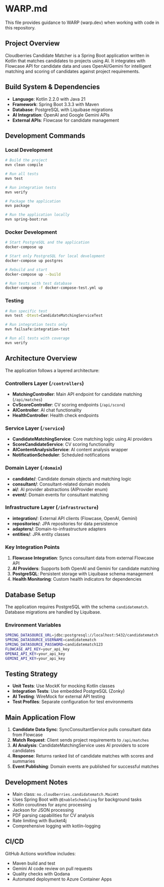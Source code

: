 # WARP.md

This file provides guidance to WARP (warp.dev) when working with code in this repository.

## Project Overview

Cloudberries Candidate Matcher is a Spring Boot application written in Kotlin that matches candidates to projects using
AI. It integrates with Flowcase API for candidate data and uses OpenAI/Gemini for intelligent matching and scoring of
candidates against project requirements.

## Build System & Dependencies

- **Language**: Kotlin 2.2.0 with Java 21
- **Framework**: Spring Boot 3.3.3 with Maven
- **Database**: PostgreSQL with Liquibase migrations
- **AI Integration**: OpenAI and Google Gemini APIs
- **External APIs**: Flowcase for candidate management

## Development Commands

### Local Development

```bash
# Build the project
mvn clean compile

# Run all tests
mvn test

# Run integration tests
mvn verify

# Package the application
mvn package

# Run the application locally
mvn spring-boot:run
```

### Docker Development

```bash
# Start PostgreSQL and the application
docker-compose up

# Start only PostgreSQL for local development
docker-compose up postgres

# Rebuild and start
docker-compose up --build

# Run tests with test database
docker-compose -f docker-compose-test.yml up
```

### Testing

```bash
# Run specific test
mvn test -Dtest=CandidateMatchingServiceTest

# Run integration tests only
mvn failsafe:integration-test

# Run all tests with coverage
mvn verify
```

## Architecture Overview

The application follows a layered architecture:

### Controllers Layer (`/controllers`)

- **MatchingController**: Main API endpoint for candidate matching (`/api/matches`)
- **CvScoreController**: CV scoring endpoints (`/api/score`)
- **AIController**: AI chat functionality
- **HealthController**: Health check endpoints

### Service Layer (`/service`)

- **CandidateMatchingService**: Core matching logic using AI providers
- **ScoreCandidateService**: CV scoring functionality
- **AIContentAnalysisService**: AI content analysis wrapper
- **NotificationScheduler**: Scheduled notifications

### Domain Layer (`/domain`)

- **candidate/**: Candidate domain objects and matching logic
- **consultant/**: Consultant-related domain models
- **ai/**: AI provider abstractions (AIProvider enum)
- **event/**: Domain events for consultant matching

### Infrastructure Layer (`/infrastructure`)

- **integration/**: External API clients (Flowcase, OpenAI, Gemini)
- **repositories/**: JPA repositories for data persistence
- **adapters/**: Domain-to-infrastructure adapters
- **entities/**: JPA entity classes

### Key Integration Points

1. **Flowcase Integration**: Syncs consultant data from external Flowcase API
2. **AI Providers**: Supports both OpenAI and Gemini for candidate matching
3. **PostgreSQL**: Persistent storage with Liquibase schema management
4. **Health Monitoring**: Custom health indicators for dependencies

## Database Setup

The application requires PostgreSQL with the schema `candidatematch`. Database migrations are handled by Liquibase.

### Environment Variables

```bash
SPRING_DATASOURCE_URL=jdbc:postgresql://localhost:5432/candidatematch
SPRING_DATASOURCE_USERNAME=candidatematch
SPRING_DATASOURCE_PASSWORD=candidatematch123
FLOWCASE_API_KEY=your_api_key
OPENAI_API_KEY=your_api_key
GEMINI_API_KEY=your_api_key
```

## Testing Strategy

- **Unit Tests**: Use MockK for mocking Kotlin classes
- **Integration Tests**: Use embedded PostgreSQL (Zonky)
- **AI Testing**: WireMock for external API testing
- **Test Profiles**: Separate configuration for test environments

## Main Application Flow

1. **Candidate Data Sync**: SyncConsultantService pulls consultant data from Flowcase
2. **Match Request**: Client sends project requirements to `/api/matches`
3. **AI Analysis**: CandidateMatchingService uses AI providers to score candidates
4. **Response**: Returns ranked list of candidate matches with scores and summaries
5. **Event Publishing**: Domain events are published for successful matches

## Development Notes

- Main class: `no.cloudberries.candidatematch.MainKt`
- Uses Spring Boot with `@EnableScheduling` for background tasks
- Kotlin coroutines for async processing
- Jackson for JSON processing
- PDF parsing capabilities for CV analysis
- Rate limiting with Bucket4j
- Comprehensive logging with kotlin-logging

## CI/CD

GitHub Actions workflow includes:

- Maven build and test
- Gemini AI code review on pull requests
- Quality checks with Qodana
- Automated deployment to Azure Container Apps
